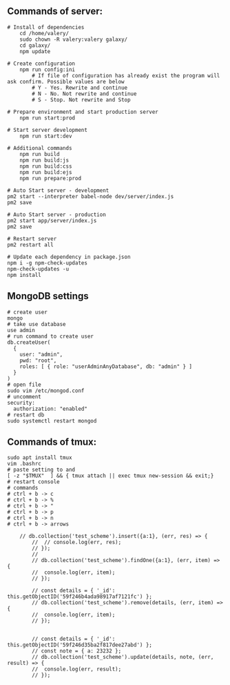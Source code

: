 Commands of server: 
-------------------

```
# Install of dependencies
    cd /home/valery/
    sudo chown -R valery:valery galaxy/
    cd galaxy/
    npm update
```

```
# Create configuration
    npm run config:ini
        # If file of configuration has already exist the program will ask confirm. Possible values are below
        # Y - Yes. Rewrite and continue
        # N - No. Not rewrite and continue
        # S - Stop. Not rewrite and Stop
```

```
# Prepare environment and start production server
    npm run start:prod
```

```
# Start server development
    npm run start:dev
```

```
# Additional commands
    npm run build
    npm run build:js
    npm run build:css
    npm run build:ejs
    npm run prepare:prod
```

```
# Auto Start server - development
pm2 start --interpreter babel-node dev/server/index.js
pm2 save
```

```
# Auto Start server - production
pm2 start app/server/index.js
pm2 save
```

```
# Restart server
pm2 restart all
```

```
# Update each dependency in package.json
npm i -g npm-check-updates
npm-check-updates -u
npm install
```

MongoDB settings
-------

```
# create user
mongo
# take use database
use admin
# run command to create user
db.createUser(
  {
    user: "admin",
    pwd: "root",
    roles: [ { role: "userAdminAnyDatabase", db: "admin" } ]
  }
)
# open file
sudo vim /etc/mongod.conf
# uncomment
security:
  authorization: "enabled"
# restart db
sudo systemctl restart mongod
```

Commands of tmux:
-----------------

```
sudo apt install tmux
vim .bashrc
# paste setting to and
[ -z "$TMUX"  ] && { tmux attach || exec tmux new-session && exit;}
# restart console
# commands
# ctrl + b -> c
# ctrl + b -> %
# ctrl + b -> "
# ctrl + b -> p
# ctrl + b -> n
# ctrl + b -> arrows
```


		// db.collection('test_scheme').insert({a:1}, (err, res) => {
			// 	// console.log(err, res);
			// });
			//
			// db.collection('test_scheme').findOne({a:1}, (err, item) => {
			// 	console.log(err, item);
			// });

			// const details = { '_id': this.getObjectID('59f246b4ada98917af7121fc') };
			// db.collection('test_scheme').remove(details, (err, item) => {
			// 	console.log(err, item);
			// });


			// const details = { '_id': this.getObjectID('59f246d35ba2f817dee27abd') };
			// const note = { a: 23232 };
			// db.collection('test_scheme').update(details, note, (err, result) => {
			// 	console.log(err, result);
			// });